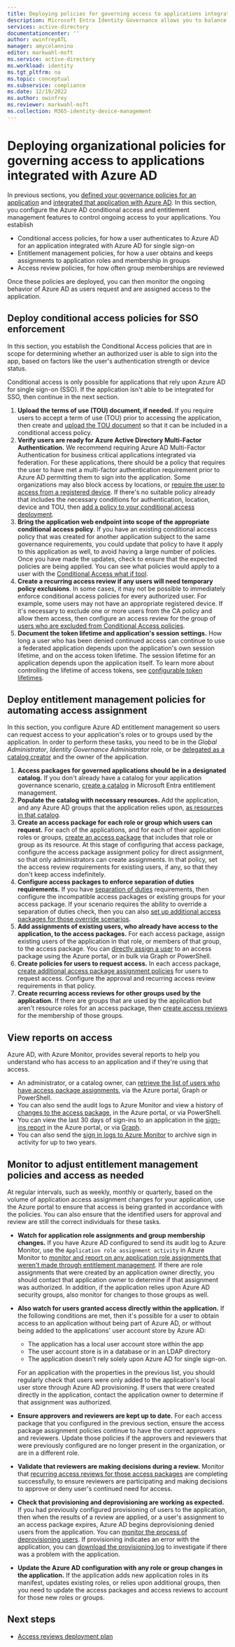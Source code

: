 ```yaml
---
title: Deploying policies for governing access to applications integrated with Azure AD| Microsoft Docs
description: Microsoft Entra Identity Governance allows you to balance your organization's need for security and employee productivity with the right processes and visibility.  You can use entitlement management and other identity governance features to enforce the policies for access.
services: active-directory
documentationcenter: ''
author: owinfreyATL
manager: amycolannino
editor: markwahl-msft
ms.service: active-directory
ms.workload: identity
ms.tgt_pltfrm: na
ms.topic: conceptual
ms.subservice: compliance
ms.date: 12/19/2022
ms.author: owinfrey
ms.reviewer: markwahl-msft
ms.collection: M365-identity-device-management
---
```


# Deploying organizational policies for governing access to applications integrated with Azure AD


In previous sections, you [defined your governance policies for an application](identity-governance-applications-define.md) and [integrated that application with Azure AD](identity-governance-applications-integrate.md).  In this section, you configure the Azure AD conditional access and entitlement management features to control ongoing access to your applications.  You establish
* Conditional access policies, for how a user authenticates to Azure AD for an application integrated with Azure AD for single sign-on
* Entitlement management policies, for how a user obtains and keeps assignments to application roles and membership in groups
* Access review policies, for how often group memberships are reviewed

Once these policies are deployed, you can then monitor the ongoing behavior of Azure AD as users request and are assigned access to the application.

## Deploy conditional access policies for SSO enforcement

In this section, you establish the Conditional Access policies that are in scope for determining whether an authorized user is able to sign into the app, based on factors like the user's authentication strength or device status.

Conditional access is only possible for applications that rely upon Azure AD for single sign-on (SSO).  If the application isn't able to be integrated for SSO, then continue in the next section.

1. **Upload the terms of use (TOU) document, if needed.** If you require users to accept a term of use (TOU) prior to accessing the application, then create and [upload the TOU document](../conditional-access/terms-of-use.md) so that it can be included in a conditional access policy.
1. **Verify users are ready for Azure Active Directory Multi-Factor Authentication.** We recommend requiring Azure AD Multi-Factor Authentication for business critical applications integrated via federation. For these applications, there should be a policy that requires the user to have met a multi-factor authentication requirement prior to Azure AD permitting them to sign into the application.  Some organizations may also block access by locations, or [require the user to access from a registered device](../conditional-access/howto-conditional-access-policy-compliant-device.md).  If there's no suitable policy already that includes the necessary conditions for authentication, location, device and TOU, then [add a policy to your conditional access deployment](../conditional-access/plan-conditional-access.md).
1. **Bring the application web endpoint into scope of the appropriate conditional access policy**. If you have an existing conditional access policy that was created for another application subject to the same governance requirements, you could update that policy to have it apply to this application as well, to avoid having a large number of policies.  Once you have made the updates, check to ensure that the expected policies are being applied. You can see what policies would apply to a user with the [Conditional Access what if tool](../conditional-access/troubleshoot-conditional-access-what-if.md).
1. **Create a recurring access review if any users will need temporary policy exclusions**. In some cases, it may not be possible to immediately enforce conditional access policies for every authorized user.  For example, some users may not have an appropriate registered device. If it's necessary to exclude one or more users from the CA policy and allow them access, then configure an access review for the group of [users who are excluded from Conditional Access policies](../governance/conditional-access-exclusion.md).
1. **Document the token lifetime and application's session settings.** How long a user who has been denied continued access can continue to use a federated application depends upon the application's own session lifetime, and on the access token lifetime. The session lifetime for an application depends upon the application itself. To learn more about controlling the lifetime of access tokens, see [configurable token lifetimes](../develop/configurable-token-lifetimes.md).

## Deploy entitlement management policies for automating access assignment

In this section, you configure Azure AD entitlement management so users can request access to your application's roles or to groups used by the application.  In order to perform these tasks, you need to be in the *Global Administrator*, *Identity Governance Administrator* role, or be [delegated as a catalog creator](entitlement-management-delegate-catalog.md) and the owner of the application.

1. **Access packages for governed applications should be in a designated catalog.** If you don't already have a catalog for your application governance scenario, [create a catalog](../governance/entitlement-management-catalog-create.md) in Microsoft Entra entitlement management.
1. **Populate the catalog with necessary resources.** Add the application, and any Azure AD groups that the application relies upon, [as resources in that catalog](../governance/entitlement-management-catalog-create.md).
1. **Create an access package for each role or group which users can request.** For each of the applications, and for each of their application roles or groups, [create an access package](../governance/entitlement-management-access-package-create.md) that includes that role or group as its resource. At this stage of configuring  that access package, configure the access package assignment policy for direct assignment, so that only administrators can create assignments.  In that policy, set the access review requirements for existing users, if any, so that they don't keep access indefinitely.
1. **Configure access packages to enforce separation of duties requirements.** If you have [separation of duties](entitlement-management-access-package-incompatible.md) requirements, then configure the incompatible access packages or existing groups for your access package.  If your scenario requires the ability to override a separation of duties check, then you can also [set up additional access packages for those override scenarios](entitlement-management-access-package-incompatible.md#configuring-multiple-access-packages-for-override-scenarios).
1. **Add assignments of existing users, who already have access to the application, to the access packages.** For each access package, assign existing users of the application in that role, or members of that group, to the access package. You can [directly assign a user](entitlement-management-access-package-assignments.md) to an access package using the Azure portal, or in bulk via Graph or PowerShell.
1. **Create policies for users to request access.** In each access package, [create additional access package assignment policies](../governance/entitlement-management-access-package-request-policy.md#open-an-existing-access-package-and-add-a-new-policy-with-different-request-settings) for users to request access.  Configure the approval and recurring access review requirements in that policy.
1. **Create recurring access reviews for other groups used by the application.** If there are groups that are used by the application but aren't resource roles for an access package, then [create access reviews](create-access-review.md) for the membership of those groups.

## View reports on access

Azure AD, with Azure Monitor, provides several reports to help you understand who has access to an application and if they're using that access.

* An administrator, or a catalog owner, can [retrieve the list of users who have access package assignments](entitlement-management-access-package-assignments.md), via the Azure portal, Graph or PowerShell.
* You can also send the audit logs to Azure Monitor and view a history of [changes to the access package](entitlement-management-logs-and-reporting.md#view-events-for-an-access-package), in the Azure portal, or via PowerShell.
* You can view the last 30 days of sign-ins to an application in the [sign-ins report](../reports-monitoring/reference-basic-info-sign-in-logs.md) in the Azure portal, or via [Graph](/graph/api/signin-list?view=graph-rest-1.0&tabs=http&preserve-view=true).
* You can also send the [sign in logs to Azure Monitor](../reports-monitoring/concept-activity-logs-azure-monitor.md) to archive sign in activity for up to two years.

## Monitor to adjust entitlement management policies and access as needed

At regular intervals, such as weekly, monthly or quarterly, based on the volume of application access assignment changes for your application, use the Azure portal to ensure that access is being granted in accordance with the policies. You can also ensure that the identified users for approval and review are still the correct individuals for these tasks.

* **Watch for application role assignments and group membership changes.** If you have Azure AD configured to send its audit log to Azure Monitor, use the `Application role assignment activity` in Azure Monitor to [monitor and report on any application role assignments that weren't made through entitlement management](../governance/entitlement-management-access-package-incompatible.md#monitor-and-report-on-access-assignments).  If there are role assignments that were created by an application owner directly, you should contact that application owner to determine if that assignment was authorized.  In addition, if the application relies upon Azure AD security groups, also monitor for changes to those groups as well.

* **Also watch for users granted access directly within the application.** If the following conditions are met, then it's possible for a user to obtain access to an application without being part of Azure AD, or without being added to the applications' user account store by Azure AD:

  * The application has a local user account store within the app
  * The user account store is in a database or in an LDAP directory 
  * The application doesn't rely solely upon Azure AD for single sign-on.

  For an application with the properties in the previous list, you should regularly check that users were only added to the application's local user store through Azure AD provisioning.  If users that were created directly in the application, contact the application owner to determine if that assignment was authorized.

* **Ensure approvers and reviewers are kept up to date.** For each access package that you configured in the previous section, ensure the access package assignment policies continue to have the correct approvers and reviewers. Update those policies if the approvers and reviewers that were previously configured are no longer present in the organization, or are in a different role.

* **Validate that reviewers are making decisions during a review.** Monitor that [recurring access reviews for those access packages](entitlement-management-access-package-lifecycle-policy.md) are completing successfully, to ensure reviewers are participating and making decisions to approve or deny user's continued need for access.

* **Check that provisioning and deprovisioning are working as expected.** If you had previously configured provisioning of users to the application, then when the results of a review are applied, or a user's assignment to an access package expires, Azure AD begins deprovisioning denied users from the application. You can [monitor the process of deprovisioning users](../app-provisioning/application-provisioning-when-will-provisioning-finish-specific-user.md). If provisioning indicates an error with the application, you can [download the provisioning log](../reports-monitoring/concept-provisioning-logs.md) to investigate if there was a problem with the application.

* **Update the Azure AD configuration with any role or group changes in the application.**  If the application adds new application roles in its manifest, updates existing roles, or relies upon additional groups, then you need to update the access packages and access reviews to account for those new roles or groups.

## Next steps

- [Access reviews deployment plan](deploy-access-reviews.md)

